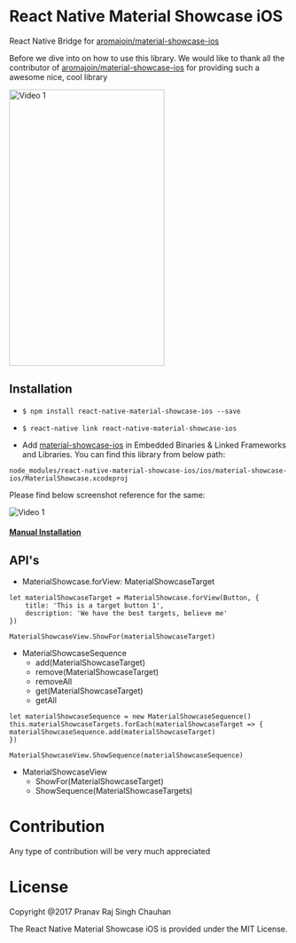 # React Native Material Showcase iOS
React Native Bridge for [aromajoin/material-showcase-ios](https://github.com/aromajoin/material-showcase-ios)

Before we dive into on how to use this library. We would like to thank all the contributor of [aromajoin/material-showcase-ios](https://github.com/aromajoin/material-showcase-ios) for providing such a awesome nice, cool library


<img src="https://github.com/aromajoin/material-showcase-ios/blob/master/art/material-showcase.gif?raw=true" width="280" height="498" alt="Video 1"/>


## Installation

- `$ npm install react-native-material-showcase-ios --save`

- `$ react-native link react-native-material-showcase-ios`

- Add [material-showcase-ios](https://github.com/aromajoin/material-showcase-ios) in Embedded Binaries & Linked Frameworks and Libraries. You can find this library from below path:

```node_modules/react-native-material-showcase-ios/ios/material-showcase-ios/MaterialShowcase.xcodeproj```

Please find below screenshot reference for the same:

<img src="https://raw.githubusercontent.com/prscX/react-native-material-showcase-ios/master/MaterialShowcaseExample/img/linking.png" alt="Video 1"/>



#### [Manual Installation](./Installation.md)

## API's

- MaterialShowcase.forView: MaterialShowcaseTarget
~~~~
let materialShowcaseTarget = MaterialShowcase.forView(Button, {
    title: 'This is a target button 1',
    description: 'We have the best targets, believe me'
})

MaterialShowcaseView.ShowFor(materialShowcaseTarget)
~~~~

- MaterialShowcaseSequence
    - add(MaterialShowcaseTarget)
    - remove(MaterialShowcaseTarget)
    - removeAll
    - get(MaterialShowcaseTarget)
    - getAll

~~~~
let materialShowcaseSequence = new MaterialShowcaseSequence()
this.materialShowcaseTargets.forEach(materialShowcaseTarget => {
materialShowcaseSequence.add(materialShowcaseTarget)
})

MaterialShowcaseView.ShowSequence(materialShowcaseSequence)
~~~~

- MaterialShowcaseView
    - ShowFor(MaterialShowcaseTarget)
    - ShowSequence(MaterialShowcaseTargets)


# Contribution

Any type of contribution will be very much appreciated

# License

Copyright @2017 Pranav Raj Singh Chauhan

The React Native Material Showcase iOS is provided under the MIT License.
